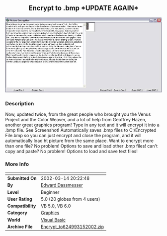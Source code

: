 ﻿<div align="center">

## Encrypt to \.bmp \*UPDATE AGAIN\*

<img src="PIC20023132024591539.JPG">
</div>

### Description

Now, updated twice, from the great people who brought you the Venus Project and the Color Weaver, and a lot of help from Geoffrey Hazen, another great graphics program! Type in any text and it will encrypt it into a .bmp file. See Screenshot! Automatically saves .bmp files to C:\Encrypted File.bmp so you can just encrypt and close the program, and it will automatically load ht picture from the same place. Want to encrypt more than one file? No problem! Options to save and load other .bmp files! can't copy and paste? No problem! Options to load and save text files!
 
### More Info
 


<span>             |<span>
---                |---
**Submitted On**   |2002-03-14 20:22:48
**By**             |[Edward Dassmesser](https://github.com/Planet-Source-Code/PSCIndex/blob/master/ByAuthor/edward-dassmesser.md)
**Level**          |Beginner
**User Rating**    |5.0 (20 globes from 4 users)
**Compatibility**  |VB 5\.0, VB 6\.0
**Category**       |[Graphics](https://github.com/Planet-Source-Code/PSCIndex/blob/master/ByCategory/graphics__1-46.md)
**World**          |[Visual Basic](https://github.com/Planet-Source-Code/PSCIndex/blob/master/ByWorld/visual-basic.md)
**Archive File**   |[Encrypt\_to624993152002\.zip](https://github.com/Planet-Source-Code/edward-dassmesser-encrypt-to-bmp-update-again__1-32666/archive/master.zip)








